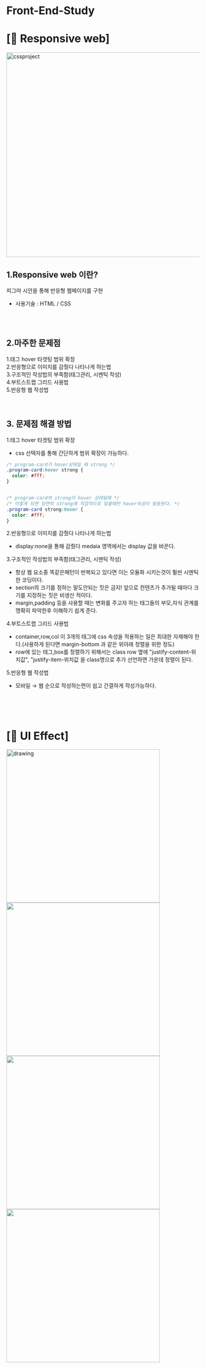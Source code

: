 ﻿# Front-End-Study
# [🌱 Responsive web]
<img width="534" alt="cssproject" src="https://user-images.githubusercontent.com/84368302/131813953-d71cfd95-f9cd-4b53-9f07-da875c08ef63.PNG">

## 1.Responsive web 이란?
피그마 시안을 통해 반응형 웹페이지를 구현

- 사용기술 : HTML / CSS
<br>
<br>


## 2.마주한 문제점
1.태그 hover 타겟팅 범위 확장 <br/>
2.반응형으로 이미지를 감췄다 나타나게 하는법 <br/>
3.구조적인 작성법의 부족함(태그관리, 시멘틱 작성) <br/>
4.부트스트랩 그리드 사용법 <br/>
5.반응형 웹 작성법 <br/>
<br>
<br>

## 3. 문제점 해결 방법
1.태그 hover 타겟팅 범위 확장
  * css 선택자를 통해 간단하게 범위 확장이 가능하다. <br/>
  ```css
  /* program-card가 hover상태일 때 strong */
  .program-card:hover strong {
    color: #fff;
  }


  /* program-card의 strong이 hover 상태일때 */
  /* 이렇게 되면 당연히 strong에 직접적으로 닿을때만 hover속성이 발동된다. */
  .program-card strong:hover {
    color: #fff;
  }
  ```
2.반응형으로 이미지를 감췄다 나타나게 하는법 <br/>
 * display:none을 통해 감췄다 medaia 영역에서는 display 값을 바꾼다.<br/>
 
3.구조적인 작성법의 부족함(태그관리, 시멘틱 작성) <br/>
 * 항상 웹 요소중 똑같은패턴이 반복되고 있다면 이는 모듈화 시키는것이 훨씬 시멘틱한 코딩이다.<br/>
 * section의 크기를 정하는 말도안되는 짓은 금지! 앞으로 컨텐츠가 추가될 때마다 크기를 지정하는 짓은 비생산 적이다.<br/>
 * margin,padding 등을 사용할 때는 변화를 주고자 하는 태그들의 부모,자식 관계를 명확히 파악한후 이해하기 쉽게 준다.<br/>
 
4.부트스트랩 그리드 사용법  <br/>
 * container,row,col 이 3개의 태그에 css 속성을 적용하는 일은 최대한 자제해야 한다.(사용하게 된다면 margin-bottom 과 같은 위아래 정렬을 위한 정도)<br/>
 * row에 있는 태그,box를 정렬하기 위해서는 class row   옆에 "justify-content-위치값", "justify-item-위치값 을 class명으로 추가 선언하면 가운데 정렬이 된다.<br/>
 
5.반응형 웹 작성법<br/>
 * 모바일 → 웹 순으로 작성하는편이 쉽고 간결하게 작성가능하다.<br/>
<br>
<br>
<br>

# [🌱 UI Effect]
<div>
<img src="https://user-images.githubusercontent.com/84368302/143670717-334ab23d-cfe2-4ec8-8620-e446a150519a.gif" alt="drawing" width="400"/>
<img src="https://user-images.githubusercontent.com/84368302/143670784-306390e2-b633-49fa-9223-4c647da30dd6.gif" width="400"/>
<img src="https://user-images.githubusercontent.com/84368302/143670856-4243cdc6-94e1-4f45-9237-f447ea8155e7.gif" width="400"/>
<img src="https://user-images.githubusercontent.com/84368302/143670868-25c89c6e-d725-405b-8738-077b48fef15a.gif" width="400"/>
</div>



